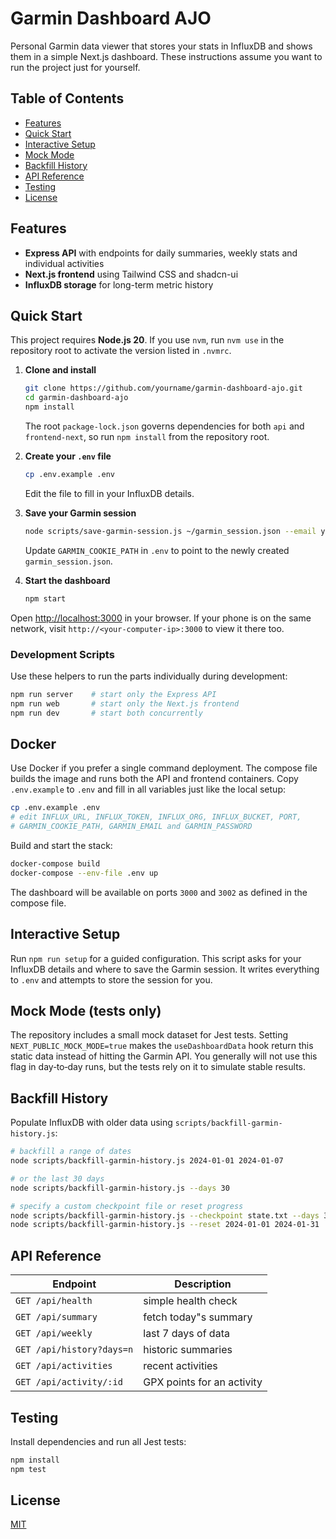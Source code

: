 # Garmin Dashboard AJO

Personal Garmin data viewer that stores your stats in InfluxDB and shows them in a simple Next.js dashboard. These instructions assume you want to run the project just for yourself.

## Table of Contents

- [Features](#features)
- [Quick Start](#quick-start)
- [Interactive Setup](#interactive-setup)
- [Mock Mode](#mock-mode)
- [Backfill History](#backfill-history)
- [API Reference](#api-reference)
- [Testing](#testing)
- [License](#license)

## Features

- **Express API** with endpoints for daily summaries, weekly stats and individual activities
- **Next.js frontend** using Tailwind CSS and shadcn-ui
- **InfluxDB storage** for long-term metric history

## Quick Start

This project requires **Node.js 20**. If you use `nvm`, run `nvm use` in the
repository root to activate the version listed in `.nvmrc`.

1. **Clone and install**

   ```bash
   git clone https://github.com/yourname/garmin-dashboard-ajo.git
   cd garmin-dashboard-ajo
   npm install
   ```
   The root `package-lock.json` governs dependencies for both `api` and `frontend-next`, so run `npm install` from the repository root.

2. **Create your `.env` file**

   ```bash
   cp .env.example .env
   ```
   Edit the file to fill in your InfluxDB details.

3. **Save your Garmin session**

   ```bash
   node scripts/save-garmin-session.js ~/garmin_session.json --email you@example.com --password yourPassword
   ```
   Update `GARMIN_COOKIE_PATH` in `.env` to point to the newly created `garmin_session.json`.

4. **Start the dashboard**

   ```bash
   npm start
   ```

Open [http://localhost:3000](http://localhost:3000) in your browser. If your phone is on the same network, visit `http://<your-computer-ip>:3000` to view it there too.

### Development Scripts

Use these helpers to run the parts individually during development:

```bash
npm run server    # start only the Express API
npm run web       # start only the Next.js frontend
npm run dev       # start both concurrently
```

## Docker
Use Docker if you prefer a single command deployment. The compose file builds
the image and runs both the API and frontend containers. Copy `.env.example`
to `.env` and fill in all variables just like the local setup:

```bash
cp .env.example .env
# edit INFLUX_URL, INFLUX_TOKEN, INFLUX_ORG, INFLUX_BUCKET, PORT,
# GARMIN_COOKIE_PATH, GARMIN_EMAIL and GARMIN_PASSWORD
```

Build and start the stack:

```bash
docker-compose build
docker-compose --env-file .env up
```

The dashboard will be available on ports `3000` and `3002` as defined in the compose file.

## Interactive Setup

Run `npm run setup` for a guided configuration. This script asks for your
InfluxDB details and where to save the Garmin session. It writes everything to
`.env` and attempts to store the session for you.

## Mock Mode (tests only)

The repository includes a small mock dataset for Jest tests. Setting
`NEXT_PUBLIC_MOCK_MODE=true` makes the `useDashboardData` hook return this
static data instead of hitting the Garmin API. You generally will not use this
flag in day‑to‑day runs, but the tests rely on it to simulate stable results.

## Backfill History

Populate InfluxDB with older data using `scripts/backfill-garmin-history.js`:

```bash
# backfill a range of dates
node scripts/backfill-garmin-history.js 2024-01-01 2024-01-07

# or the last 30 days
node scripts/backfill-garmin-history.js --days 30

# specify a custom checkpoint file or reset progress
node scripts/backfill-garmin-history.js --checkpoint state.txt --days 30
node scripts/backfill-garmin-history.js --reset 2024-01-01 2024-01-31
```

## API Reference

| Endpoint | Description |
| -------- | ----------- |
| `GET /api/health` | simple health check |
| `GET /api/summary` | fetch today"s summary |
| `GET /api/weekly` | last 7 days of data |
| `GET /api/history?days=n` | historic summaries |
| `GET /api/activities` | recent activities |
| `GET /api/activity/:id` | GPX points for an activity |

## Testing

Install dependencies and run all Jest tests:

```bash
npm install
npm test
```

## License

[MIT](LICENSE)

